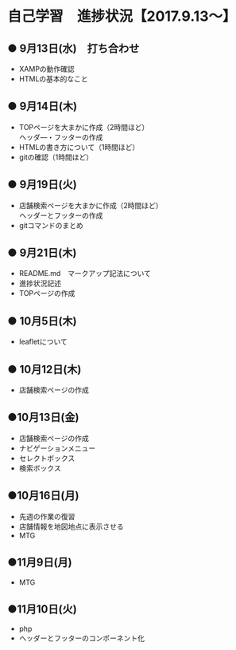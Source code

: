 
# 自己学習　進捗状況【2017.9.13～】

## ● 9月13日(水)　打ち合わせ
* XAMPの動作確認  
* HTMLの基本的なこと

## ● 9月14日(木)
* TOPページを大まかに作成（2時間ほど）  
ヘッダ―・フッターの作成
* HTMLの書き方について（1時間ほど）
* gitの確認（1時間ほど）

## ● 9月19日(火)
* 店舗検索ページを大まかに作成（2時間ほど）  
ヘッダーとフッターの作成
* gitコマンドのまとめ

## ● 9月21日(木)
* README.md　マークアップ記法について
* 進捗状況記述
* TOPページの作成

## ● 10月5日(木)
* leafletについて

## ● 10月12日(木)
* 店舗検索ページの作成

## ●10月13日(金)
* 店舗検索ページの作成
* ナビゲーションメニュー
* セレクトボックス
* 検索ボックス

## ●10月16日(月)
* 先週の作業の復習
* 店舗情報を地図地点に表示させる
* MTG

## ●11月9日(月)
* MTG

## ●11月10日(火)
* php
* ヘッダーとフッターのコンポーネント化
